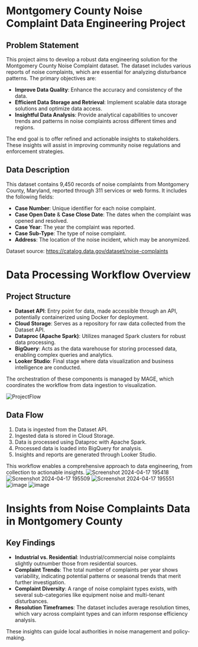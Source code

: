 # Montgomery County Noise Complaint Data Engineering Project

## Problem Statement

This project aims to develop a robust data engineering solution for the Montgomery County Noise Complaint dataset. The dataset includes various reports of noise complaints, which are essential for analyzing disturbance patterns. The primary objectives are:

- **Improve Data Quality**: Enhance the accuracy and consistency of the data.
- **Efficient Data Storage and Retrieval**: Implement scalable data storage solutions and optimize data access.
- **Insightful Data Analysis**: Provide analytical capabilities to uncover trends and patterns in noise complaints across different times and regions.

The end goal is to offer refined and actionable insights to stakeholders. These insights will assist in improving community noise regulations and enforcement strategies.


## Data Description

This dataset contains 9,450 records of noise complaints from Montgomery County, Maryland, reported through 311 services or web forms. It includes the following fields:

- **Case Number**: Unique identifier for each noise complaint.
- **Case Open Date** & **Case Close Date**: The dates when the complaint was opened and resolved.
- **Case Year**: The year the complaint was reported.
- **Case Sub-Type**: The type of noise complaint.
- **Address**: The location of the noise incident, which may be anonymized.

Dataset source: https://catalog.data.gov/dataset/noise-complaints 

# Data Processing Workflow Overview

## Project Structure

- **Dataset API**: Entry point for data, made accessible through an API, potentially containerized using Docker for deployment.
- **Cloud Storage**: Serves as a repository for raw data collected from the Dataset API.
- **Dataproc (Apache Spark)**: Utilizes managed Spark clusters for robust data processing.
- **BigQuery**: Acts as the data warehouse for storing processed data, enabling complex queries and analytics.
- **Looker Studio**: Final stage where data visualization and business intelligence are conducted.

The orchestration of these components is managed by MAGE, which coordinates the workflow from data ingestion to visualization.

![ProjectFlow](https://github.com/pgrarchives/DEzoomcamp2024/assets/112724112/3080160f-38fe-4a50-b4ae-074ad817099e)

## Data Flow

1. Data is ingested from the Dataset API.
2. Ingested data is stored in Cloud Storage.
3. Data is processed using Dataproc with Apache Spark.
4. Processed data is loaded into BigQuery for analysis.
5. Insights and reports are generated through Looker Studio.

This workflow enables a comprehensive approach to data engineering, from collection to actionable insights.
![Screenshot 2024-04-17 195418](https://github.com/pgrarchives/DEzoomcamp2024/assets/112724112/484d9302-69ce-475a-8d33-6a255ca997d7)
![Screenshot 2024-04-17 195509](https://github.com/pgrarchives/DEzoomcamp2024/assets/112724112/978dfa29-5161-4d51-9065-1f66a032ddc0)
![Screenshot 2024-04-17 195551](https://github.com/pgrarchives/DEzoomcamp2024/assets/112724112/8673fdab-ddb1-427c-96ba-66f715f155ac)
![image](https://github.com/pgrarchives/DEzoomcamp2024/assets/112724112/d2908c4c-2ac2-45a2-9ec4-65443bd7675f)
![image](https://github.com/pgrarchives/DEzoomcamp2024/assets/112724112/b92def94-1045-4adb-8431-f0e3bc0defef)

# Insights from Noise Complaints Data in Montgomery County

## Key Findings

- **Industrial vs. Residential**: Industrial/commercial noise complaints slightly outnumber those from residential sources.
- **Complaint Trends**: The total number of complaints per year shows variability, indicating potential patterns or seasonal trends that merit further investigation.
- **Complaint Diversity**: A range of noise complaint types exists, with several sub-categories like equipment noise and multi-tenant disturbances.
- **Resolution Timeframes**: The dataset includes average resolution times, which vary across complaint types and can inform response efficiency analysis.

These insights can guide local authorities in noise management and policy-making.




